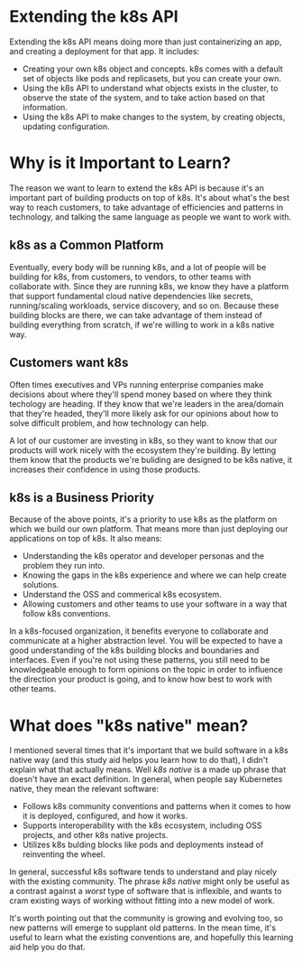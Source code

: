 # Extending the k8s API
Extending the k8s API means doing more than just containerizing an app, and creating a deployment for that app. It includes:
* Creating your own k8s object and concepts. k8s comes with a default set of objects like pods and replicasets, but you can create your own.
* Using the k8s API to understand what objects exists in the cluster, to observe the state of the system, and to take action based on that information.
* Using the k8s API to make changes to the system, by creating objects, updating configuration.

# Why is it Important to Learn?
The reason we want to learn to extend the k8s API is because it's an important part of building products on top of k8s. It's about what's the best way to reach customers, to take advantage of efficiencies and patterns in technology, and talking the same language as people we want to work with.

## k8s as a Common Platform
Eventually, every body will be running k8s, and a lot of people will be building for k8s, from customers, to vendors, to other teams with collaborate with. Since they are running k8s, we know they have a platform that support fundamental cloud native dependencies like secrets, running/scaling workloads, service discovery, and so on. Because these building blocks are there, we can take advantage of them instead of building everything from scratch, if we're willing to work in a k8s native way.

## Customers want k8s
Often times executives and VPs running enterprise companies make decisions about where they'll spend money based on where they think techology are heading. If they know that we're leaders in the area/domain that they're headed, they'll more likely ask for our opinions about how to solve difficult problem, and how technology can help.

A lot of our customer are investing in k8s, so they want to know that our products will work nicely with the ecosystem they're building. By letting them know that the products we're buliding are designed to be k8s native, it increases their confidence in using those products.

## k8s is a Business Priority
Because of the above points, it's a priority to use k8s as the platform on which we build our own platform. That means more than just deploying our applications on top of k8s. It also means:
* Understanding the k8s operator and developer personas and the problem they run into.
* Knowing the gaps in the k8s experience and where we can help create solutions.
* Understand the OSS and commerical k8s ecosystem.
* Allowing customers and other teams to use your software in a way that follow k8s conventions.

In a k8s-focused organization, it benefits everyone to collaborate and communicate at a higher abstraction level. You will be expected to have a good understanding of the k8s building blocks and boundaries and interfaces. Even if you're not using these patterns, you still need to be knowledgeable enough to form opinions on the topic in order to influence the direction your product is going, and to know how best to work with other teams.

# What does "k8s native" mean?
I mentioned several times that it's important that we build software in a k8s native way (and this study aid helps you learn how to do that), I didn't explain what that actually means. Well *k8s native* is a made up phrase that doesn't have an exact definition. In general, when people say Kubernetes native, they mean the relevant software:
* Follows k8s community conventions and patterns when it comes to how it is deployed, configured, and how it works.
* Supports interoperability with the k8s ecosystem, including OSS projects, and other k8s native projects.
* Utilizes k8s bulding blocks like pods and deployments instead of reinventing the wheel.

In general, successful k8s software tends to understand and play nicely with the existing community. The phrase *k8s native* might only be useful as a contrast against a *worst* type of software that is inflexible, and wants to cram existing ways of working without fitting into a new model of work.

It's worth pointing out that the community is growing and evolving too, so new patterns will emerge to supplant old patterns. In the mean time, it's useful to learn what the existing conventions are, and hopefully this learning aid help you do that.

